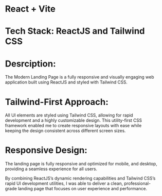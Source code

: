 # React + Vite
# Tech Stack: ReactJS and Tailwind CSS

# Desrciption:
The Modern Landing Page is a fully responsive and visually engaging web application built using ReactJS and styled with Tailwind CSS.

# Tailwind-First Approach: 
All UI elements are styled using Tailwind CSS, allowing for rapid development and a highly customizable design. This utility-first CSS framework enabled me to create responsive layouts with ease while keeping the design consistent across different screen sizes.

# Responsive Design: 
The landing page is fully responsive and optimized for mobile, and desktop, providing a seamless experience for all users.

By combining ReactJS’s dynamic rendering capabilities and Tailwind CSS’s rapid UI development utilities, I was able to deliver a clean, professional-grade landing page that focuses on user experience and performance.
